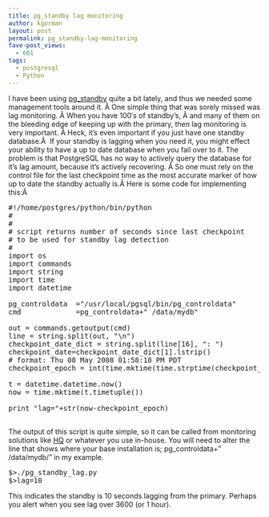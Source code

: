 ```yaml
---
title: pg_standby lag monitoring
author: kgorman
layout: post
permalink: pg_standby-lag-monitoring
fave-post_views:
  - 601
tags:
  - postgresql
  - Python
---
```

I have been using [pg_standby][1] quite a bit lately, and thus we needed some management tools around it. Â One simple thing that was sorely missed was lag monitoring. Â When you have 100&#8242;s of standby&#8217;s, Â and many of them on the bleeding edge of keeping up with the primary, then lag monitoring is very important. Â Heck, it&#8217;s even important if you just have one standby database.Â  If your standby is lagging when you need it, you might effect your ability to have a up to date database when you fail over to it. The problem is that PostgreSQL has no way to actively query the database for it&#8217;s lag amount, because it&#8217;s actively recovering. Â So one must rely on the control file for the last checkpoint time as the most accurate marker of how up to date the standby actually is.Â Here is some code for implementing this:Â 

<pre lang='python'>#!/home/postgres/python/bin/python
#
#
# script returns number of seconds since last checkpoint
# to be used for standby lag detection
#
import os
import commands
import string
import time
import datetime

pg_controldata  ="/usr/local/pgsql/bin/pg_controldata"
cmd             =pg_controldata+" /data/mydb"

out = commands.getoutput(cmd)
line = string.split(out, "\n")
checkpoint_date_dict = string.split(line[16], ": ")
checkpoint_date=checkpoint_date_dict[1].lstrip()
# format: Thu 08 May 2008 01:58:18 PM PDT
checkpoint_epoch = int(time.mktime(time.strptime(checkpoint_date, '%a %d %B %Y %H:%M:%S %p %Z')))

t = datetime.datetime.now()
now = time.mktime(t.timetuple())

print "lag="+str(now-checkpoint_epoch)

</pre>

The output of this script is quite simple, so it can be called from monitoring solutions like <a href=http://www.hyperic.com/>HQ</a> or whatever you use in-house. You will need to alter the line that shows where your base installation is; pg_controldata+&#8221; /data/mydb/&#8221; in my example.

<pre lang='text'>$>./pg_standby_lag.py
$>lag=10
</pre>

This indicates the standby is 10 seconds lagging from the primary. Perhaps you alert when you see lag over 3600 (or 1 hour).

 [1]: http://www.postgresql.org/docs/current/static/pgstandby.html
